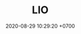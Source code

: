 ---
layout: indigo-rondas
permalink: /rondas-sur
categories: logos
date: 2020-08-29 10:29:20 +0700
title: LIO
tag: 
color: black
background: '#5dI2A6'
maincover: /assets/logos/LIGA-INDIGO.png
nivel: ORO
rango: 2
gradiente: grGreen
background: green
division: ORO
ligas: /liga-indigo-sur
rondas: /rondas-sur
mvps: /mvps-sur
pag: RONDAS
---